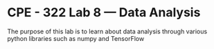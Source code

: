 # CPE - 322 Lab 8 — Data Analysis
The purpose of this lab is to learn about data analysis through various python libraries such as numpy and TensorFlow